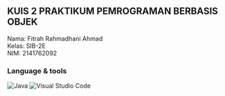 ## KUIS 2 PRAKTIKUM PEMROGRAMAN BERBASIS OBJEK  

Nama: Fitrah Rahmadhani Ahmad  
Kelas: SIB-2E  
NIM: 2141762092

### Language  & tools 
![Java](https://img.shields.io/badge/java-%23ED8B00.svg?style=for-the-badge&logo=java&logoColor=white) 
![Visual Studio Code](https://img.shields.io/badge/Visual%20Studio%20Code-0078d7.svg?style=for-the-badge&logo=visual-studio-code&logoColor=white)
